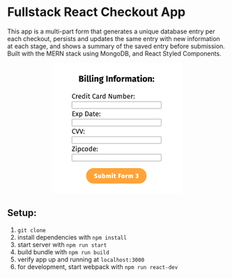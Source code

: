 # Fullstack React Checkout App

This app is a multi-part form that generates a unique database entry per each checkout, persists and updates the same entry with new information at each stage, and shows a summary of the saved entry before submission. Built with the MERN stack using MongoDB, and React Styled Components.

<p align="center">
<img src="screenshot.png" width="300"/>
</p>

## Setup:

1. `git clone`
1. install dependencies with `npm install`
1. start server with `npm run start`
1. build bundle with `npm run build`
1. verify app up and running at `localhost:3000`
1. for development, start webpack with `npm run react-dev`
